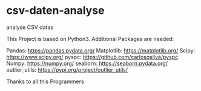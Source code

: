 # csv-daten-analyse
analyse CSV datas

This Project is based on Python3.
Additional Packages are needed:

Pandas: https://pandas.pydata.org/
Matplotlib: https://matplotlib.org/
Scipy: https://www.scipy.org/
pyspc: https://github.com/carlosqsilva/pyspc
Numpy: https://numpy.org/
seaborn: https://seaborn.pydata.org/
outlier_utils: https://pypi.org/project/outlier_utils/

Thanks to all this Programmers
